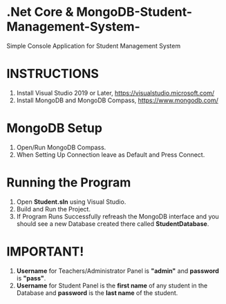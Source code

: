 # .Net Core & MongoDB-Student-Management-System-

Simple Console Application for Student Management System

# INSTRUCTIONS
1. Install Visual Studio 2019 or Later, https://visualstudio.microsoft.com/
2. Install MongoDB and MongoDB Compass, https://www.mongodb.com/

# MongoDB Setup

1.  Open/Run MongoDB Compass.
2.  When Setting Up Connection leave as Default and Press Connect.

# Running the Program

1. Open **Student.sln** using Visual Studio.
2. Build and Run the Project.
3. If Program Runs Successfully refreash the MongoDB interface and you should see a new Database created there called **StudentDatabase**.

# IMPORTANT!
1. **Username** for Teachers/Administrator Panel is **"admin"** and **password** is **"pass"**.
2. **Username** for Student Panel is the **first name** of any student in the Database and **password** is the **last name** of the student.
